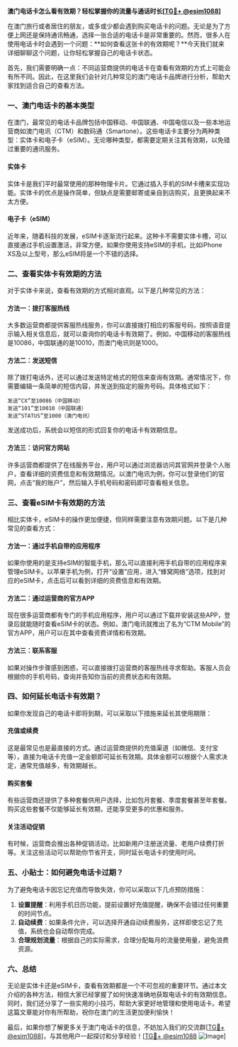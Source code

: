 **澳门电话卡怎么看有效期？轻松掌握你的流量与通话时长[[TG💪+ @esim1088](https://t.me/s/esim1088)]**

在澳门旅行或者居住的朋友，或多或少都会遇到购买电话卡的问题。无论是为了方便上网还是保持通讯畅通，选择一张合适的电话卡是非常重要的。然而，很多人在使用电话卡时会遇到一个问题：**如何查看这张卡的有效期呢？**今天我们就来详细聊聊这个问题，让你轻松掌握自己的电话卡状态。

首先，我们需要明确一点：不同运营商提供的电话卡在查看有效期的方式上可能会有所不同。因此，在这里我们会针对几种常见的澳门电话卡品牌进行分析，帮助大家找到适合自己的查看方法。

### 一、澳门电话卡的基本类型

在澳门，最常见的电话卡品牌包括中国移动、中国联通、中国电信以及一些本地运营商如澳门电讯（CTM）和数码通（Smartone）。这些电话卡主要分为两种类型：实体卡和电子卡（eSIM）。无论哪种类型，都需要定期关注其有效期，以免错过重要的通讯服务。

#### 实体卡
实体卡是我们平时最常使用的那种物理卡片。它通过插入手机的SIM卡槽来实现功能。实体卡的优点是操作简单，但缺点是需要邮寄或亲自到店购买，且更换起来不太方便。

#### 电子卡（eSIM）
近年来，随着科技的发展，eSIM卡逐渐流行起来。这种卡不需要实体卡槽，可以直接通过手机设置激活，非常方便。如果你使用支持eSIM的手机，比如iPhone XS及以上型号，那么eSIM将是一个不错的选择。

### 二、查看实体卡有效期的方法

对于实体卡来说，查看有效期的方式相对直观。以下是几种常见的方法：

#### 方法一：拨打客服热线
大多数运营商都提供客服热线服务，你可以直接拨打相应的客服号码，按照语音提示输入相关信息后，就可以查询你的电话卡有效期了。例如，中国移动的客服热线是10086，中国联通的是10010，而澳门电讯则是1000。

#### 方法二：发送短信
除了拨打电话外，还可以通过发送特定格式的短信来查询有效期。通常情况下，你需要编辑一条简单的短信内容，并发送到指定的服务号码。具体格式如下：
```
发送“CX”至10086（中国移动）
发送“101”至10010（中国联通）
发送“STATUS”至1000（澳门电讯）
```
发送成功后，系统会以短信的形式回复你的电话卡有效期信息。

#### 方法三：访问官方网站
许多运营商都提供了在线服务平台，用户可以通过浏览器访问其官网并登录个人账户，查看详细的资费信息和有效期情况。以澳门电讯为例，你可以登录他们的官网，点击“我的账户”，然后输入手机号码和密码即可查看相关信息。

### 三、查看eSIM卡有效期的方法

相比实体卡，eSIM卡的操作更加便捷，但同样需要注意有效期问题。以下是几种常见的查看方式：

#### 方法一：通过手机自带的应用程序
如果你使用的是支持eSIM的智能手机，那么可以直接利用手机自带的应用程序来管理eSIM卡。以苹果手机为例，打开“设置”应用，进入“蜂窝网络”选项，找到对应的eSIM卡，点击后可以看到详细的资费信息和有效期。

#### 方法二：通过运营商的官方APP
现在很多运营商都有专门的手机应用程序，用户可以通过下载并安装这些APP，登录后就能随时查看eSIM卡的状态。例如，澳门电讯就推出了名为“CTM Mobile”的官方APP，用户可以在其中查看资费详情和有效期。

#### 方法三：联系客服
如果对操作步骤感到困惑，可以直接拨打运营商的客服热线寻求帮助。客服人员会根据你的手机号码，查询并告知你当前的资费状态和有效期。

### 四、如何延长电话卡有效期？

如果你发现自己的电话卡即将到期，可以采取以下措施来延长其使用期限：

#### 充值或续费
这是最常见也是最直接的方式。通过运营商提供的充值渠道（如微信、支付宝等），直接为电话卡充值一定金额即可延长有效期。具体金额可以根据个人需求决定，通常充值越多，有效期越长。

#### 购买套餐
有些运营商还提供了多种套餐供用户选择，比如包月套餐、季度套餐甚至年套餐。购买这些套餐不仅能够延长有效期，还能享受更多的优惠和服务。

#### 关注活动促销
有时候，运营商会推出各种促销活动，比如新用户注册送流量、老用户续费打折等。关注这些活动可以帮助你节省开支，同时延长电话卡的使用时间。

### 五、小贴士：如何避免电话卡过期？

为了避免电话卡因忘记充值而导致失效，你可以采取以下几点预防措施：

1. **设置提醒**：利用手机日历功能，提前设置好充值提醒，确保不会错过任何重要的时间节点。
2. **自动续费**：如果条件允许，可以选择开通自动续费服务，这样即使忘记了充值，系统也会自动帮你完成。
3. **合理规划流量**：根据自己的实际需求，合理分配每月的流量使用量，避免浪费资源。

### 六、总结

无论是实体卡还是eSIM卡，查看有效期都是一个不可忽视的重要环节。通过本文介绍的各种方法，相信大家已经掌握了如何快速准确地获取电话卡的有效期信息。同时，我们还分享了一些实用的小技巧，帮助大家更好地管理和使用电话卡。希望这篇文章能对你有所帮助，祝你在澳门的生活更加便利愉快！

最后，如果你想了解更多关于澳门电话卡的信息，不妨加入我们的交流群[[TG💪+ @esim1088](https://t.me/s/esim1088)]，与其他用户一起探讨和分享经验！[[TG💪+ @esim1088](https://t.me/s/esim1088) ![Image](https://i.postimg.cc/4NQfJmqS/Snipaste-2025-05-13-00-14-12.png)]